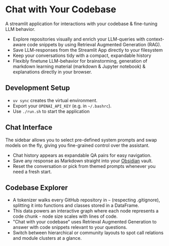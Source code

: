 # Chat with Your Codebase

A streamlit application for interactions with your codebase & fine-tuning LLM behavior.

- Explore repositories visually and enrich your LLM-queries with context-aware code snippets by using Retrieval Augmented Generation (RAG).
- Save LLM-responses from the Streamlit App directly to your filesystem
- Keep your conversations tidy with a compact, expandable history
- Flexibly finetune LLM-behavior for brainstorming, generation of markdown learning material (markdown & Jupyter notebook) & explanations directly in your browser.

## Development Setup
- `uv sync` creates the virtual environment.
- Export your `OPENAI_API_KEY` (e.g. in `~/.bashrc`).
- Use `./run.sh` to start the application

## Chat Interface
The sidebar allows you to select pre-defined system prompts and swap models on the fly, giving you fine-grained control over the assistant.
- Chat history appears as expandable QA pairs for easy navigation.
- Save any response as Markdown straight into your [Obsidian](https://obsidian.com) vault.
- Reset the conversation or pick from themed prompts whenever you need a fresh start.

## Codebase Explorer
- A tokenizer walks every GitHub repository in `~` (respecting .gitignore), splitting it into functions and classes stored in a DataFrame.
- This data powers an interactive graph where each node represents a code chunk - node size scales with lines of code.
- "Chat with your codebase" uses Retrieval Augmented Generation to answer with code snippets relevant to your questions.
- Switch between hierarchical or community layouts to spot call relations and module clusters at a glance.

